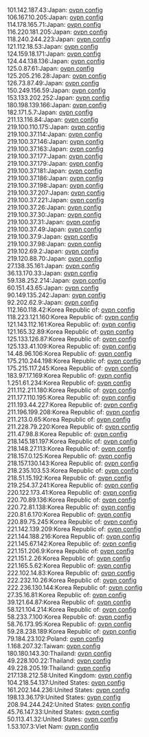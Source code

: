 101.142.187.43:Japan: [ovpn config](vpn/101_142_187_43.ovpn)  
106.167.10.205:Japan: [ovpn config](vpn/106_167_10_205.ovpn)  
114.178.165.71:Japan: [ovpn config](vpn/114_178_165_71.ovpn)  
116.220.181.205:Japan: [ovpn config](vpn/116_220_181_205.ovpn)  
118.240.244.223:Japan: [ovpn config](vpn/118_240_244_223.ovpn)  
121.112.18.53:Japan: [ovpn config](vpn/121_112_18_53.ovpn)  
124.159.18.171:Japan: [ovpn config](vpn/124_159_18_171.ovpn)  
124.44.138.136:Japan: [ovpn config](vpn/124_44_138_136.ovpn)  
125.0.87.61:Japan: [ovpn config](vpn/125_0_87_61.ovpn)  
125.205.216.28:Japan: [ovpn config](vpn/125_205_216_28.ovpn)  
126.73.87.49:Japan: [ovpn config](vpn/126_73_87_49.ovpn)  
150.249.156.59:Japan: [ovpn config](vpn/150_249_156_59.ovpn)  
153.133.202.252:Japan: [ovpn config](vpn/153_133_202_252.ovpn)  
180.198.139.166:Japan: [ovpn config](vpn/180_198_139_166.ovpn)  
182.171.5.7:Japan: [ovpn config](vpn/182_171_5_7.ovpn)  
211.13.116.84:Japan: [ovpn config](vpn/211_13_116_84.ovpn)  
219.100.110.175:Japan: [ovpn config](vpn/219_100_110_175.ovpn)  
219.100.37.114:Japan: [ovpn config](vpn/219_100_37_114.ovpn)  
219.100.37.146:Japan: [ovpn config](vpn/219_100_37_146.ovpn)  
219.100.37.163:Japan: [ovpn config](vpn/219_100_37_163.ovpn)  
219.100.37.177:Japan: [ovpn config](vpn/219_100_37_177.ovpn)  
219.100.37.179:Japan: [ovpn config](vpn/219_100_37_179.ovpn)  
219.100.37.181:Japan: [ovpn config](vpn/219_100_37_181.ovpn)  
219.100.37.186:Japan: [ovpn config](vpn/219_100_37_186.ovpn)  
219.100.37.198:Japan: [ovpn config](vpn/219_100_37_198.ovpn)  
219.100.37.207:Japan: [ovpn config](vpn/219_100_37_207.ovpn)  
219.100.37.221:Japan: [ovpn config](vpn/219_100_37_221.ovpn)  
219.100.37.26:Japan: [ovpn config](vpn/219_100_37_26.ovpn)  
219.100.37.30:Japan: [ovpn config](vpn/219_100_37_30.ovpn)  
219.100.37.31:Japan: [ovpn config](vpn/219_100_37_31.ovpn)  
219.100.37.49:Japan: [ovpn config](vpn/219_100_37_49.ovpn)  
219.100.37.9:Japan: [ovpn config](vpn/219_100_37_9.ovpn)  
219.100.37.98:Japan: [ovpn config](vpn/219_100_37_98.ovpn)  
219.102.69.2:Japan: [ovpn config](vpn/219_102_69_2.ovpn)  
219.120.88.70:Japan: [ovpn config](vpn/219_120_88_70.ovpn)  
27.138.35.161:Japan: [ovpn config](vpn/27_138_35_161.ovpn)  
36.13.170.33:Japan: [ovpn config](vpn/36_13_170_33.ovpn)  
59.138.252.214:Japan: [ovpn config](vpn/59_138_252_214.ovpn)  
60.151.43.65:Japan: [ovpn config](vpn/60_151_43_65.ovpn)  
90.149.135.242:Japan: [ovpn config](vpn/90_149_135_242.ovpn)  
92.202.62.9:Japan: [ovpn config](vpn/92_202_62_9.ovpn)  
112.160.118.42:Korea Republic of: [ovpn config](vpn/112_160_118_42.ovpn)  
118.223.121.160:Korea Republic of: [ovpn config](vpn/118_223_121_160.ovpn)  
121.143.112.161:Korea Republic of: [ovpn config](vpn/121_143_112_161.ovpn)  
121.165.32.89:Korea Republic of: [ovpn config](vpn/121_165_32_89.ovpn)  
125.133.126.87:Korea Republic of: [ovpn config](vpn/125_133_126_87.ovpn)  
125.133.41.109:Korea Republic of: [ovpn config](vpn/125_133_41_109.ovpn)  
14.48.96.106:Korea Republic of: [ovpn config](vpn/14_48_96_106.ovpn)  
175.210.244.198:Korea Republic of: [ovpn config](vpn/175_210_244_198.ovpn)  
175.215.117.245:Korea Republic of: [ovpn config](vpn/175_215_117_245.ovpn)  
183.97.17.169:Korea Republic of: [ovpn config](vpn/183_97_17_169.ovpn)  
1.251.61.234:Korea Republic of: [ovpn config](vpn/1_251_61_234.ovpn)  
211.112.211.180:Korea Republic of: [ovpn config](vpn/211_112_211_180.ovpn)  
211.177.110.195:Korea Republic of: [ovpn config](vpn/211_177_110_195.ovpn)  
211.193.44.227:Korea Republic of: [ovpn config](vpn/211_193_44_227.ovpn)  
211.196.199.208:Korea Republic of: [ovpn config](vpn/211_196_199_208.ovpn)  
211.213.0.65:Korea Republic of: [ovpn config](vpn/211_213_0_65.ovpn)  
211.228.79.220:Korea Republic of: [ovpn config](vpn/211_228_79_220.ovpn)  
211.47.98.8:Korea Republic of: [ovpn config](vpn/211_47_98_8.ovpn)  
218.145.181.197:Korea Republic of: [ovpn config](vpn/218_145_181_197.ovpn)  
218.148.27.113:Korea Republic of: [ovpn config](vpn/218_148_27_113.ovpn)  
218.157.0.125:Korea Republic of: [ovpn config](vpn/218_157_0_125.ovpn)  
218.157.130.143:Korea Republic of: [ovpn config](vpn/218_157_130_143.ovpn)  
218.235.103.53:Korea Republic of: [ovpn config](vpn/218_235_103_53.ovpn)  
218.51.15.192:Korea Republic of: [ovpn config](vpn/218_51_15_192.ovpn)  
219.254.37.241:Korea Republic of: [ovpn config](vpn/219_254_37_241.ovpn)  
220.122.173.41:Korea Republic of: [ovpn config](vpn/220_122_173_41.ovpn)  
220.70.89.136:Korea Republic of: [ovpn config](vpn/220_70_89_136.ovpn)  
220.72.81.138:Korea Republic of: [ovpn config](vpn/220_72_81_138.ovpn)  
220.81.6.170:Korea Republic of: [ovpn config](vpn/220_81_6_170.ovpn)  
220.89.75.245:Korea Republic of: [ovpn config](vpn/220_89_75_245.ovpn)  
221.142.139.209:Korea Republic of: [ovpn config](vpn/221_142_139_209.ovpn)  
221.144.188.216:Korea Republic of: [ovpn config](vpn/221_144_188_216.ovpn)  
221.145.67.142:Korea Republic of: [ovpn config](vpn/221_145_67_142.ovpn)  
221.151.206.9:Korea Republic of: [ovpn config](vpn/221_151_206_9.ovpn)  
221.151.2.26:Korea Republic of: [ovpn config](vpn/221_151_2_26.ovpn)  
221.165.5.62:Korea Republic of: [ovpn config](vpn/221_165_5_62.ovpn)  
222.102.14.83:Korea Republic of: [ovpn config](vpn/222_102_14_83.ovpn)  
222.232.10.26:Korea Republic of: [ovpn config](vpn/222_232_10_26.ovpn)  
222.236.130.144:Korea Republic of: [ovpn config](vpn/222_236_130_144.ovpn)  
27.35.16.81:Korea Republic of: [ovpn config](vpn/27_35_16_81.ovpn)  
39.121.64.87:Korea Republic of: [ovpn config](vpn/39_121_64_87.ovpn)  
58.121.104.214:Korea Republic of: [ovpn config](vpn/58_121_104_214.ovpn)  
58.233.7.100:Korea Republic of: [ovpn config](vpn/58_233_7_100.ovpn)  
58.76.173.95:Korea Republic of: [ovpn config](vpn/58_76_173_95.ovpn)  
59.28.238.189:Korea Republic of: [ovpn config](vpn/59_28_238_189.ovpn)  
79.184.23.102:Poland: [ovpn config](vpn/79_184_23_102.ovpn)  
1.168.207.32:Taiwan: [ovpn config](vpn/1_168_207_32.ovpn)  
180.180.143.30:Thailand: [ovpn config](vpn/180_180_143_30.ovpn)  
49.228.100.22:Thailand: [ovpn config](vpn/49_228_100_22.ovpn)  
49.228.205.19:Thailand: [ovpn config](vpn/49_228_205_19.ovpn)  
217.138.212.58:United Kingdom: [ovpn config](vpn/217_138_212_58.ovpn)  
104.218.54.137:United States: [ovpn config](vpn/104_218_54_137.ovpn)  
161.202.144.236:United States: [ovpn config](vpn/161_202_144_236.ovpn)  
198.13.36.179:United States: [ovpn config](vpn/198_13_36_179.ovpn)  
208.94.244.242:United States: [ovpn config](vpn/208_94_244_242.ovpn)  
45.76.147.33:United States: [ovpn config](vpn/45_76_147_33.ovpn)  
50.113.41.32:United States: [ovpn config](vpn/50_113_41_32.ovpn)  
1.53.107.3:Viet Nam: [ovpn config](vpn/1_53_107_3.ovpn)  
